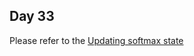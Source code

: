 ## Day 33
Please refer to the [Updating softmax state](https://github.com/vectorquantized/100daysofcuda/blob/main/src/flash_attention/flash_attention_kernel.md#updating-the-softmax-state)
